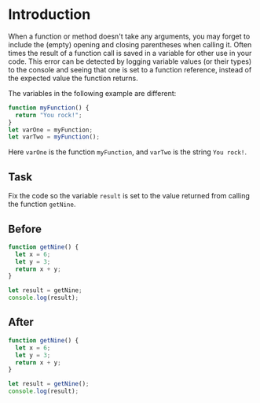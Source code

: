 # Introduction

When a function or method doesn't take any arguments, you may forget to include the (empty) opening and closing parentheses when calling it. Often times the result of a function call is saved in a variable for other use in your code. This error can be detected by logging variable values (or their types) to the console and seeing that one is set to a function reference, instead of the expected value the function returns.

The variables in the following example are different:
```javascript
function myFunction() {
  return "You rock!";
}
let varOne = myFunction;
let varTwo = myFunction();
```
Here `varOne` is the function `myFunction`, and `varTwo` is the string `You rock!`.

## Task 
Fix the code so the variable `result` is set to the value returned from calling the function `getNine`.

## Before

```javascript
function getNine() {
  let x = 6;
  let y = 3;
  return x + y;
}

let result = getNine;
console.log(result);
```

## After

```javascript
function getNine() {
  let x = 6;
  let y = 3;
  return x + y;
}

let result = getNine();
console.log(result);
```
